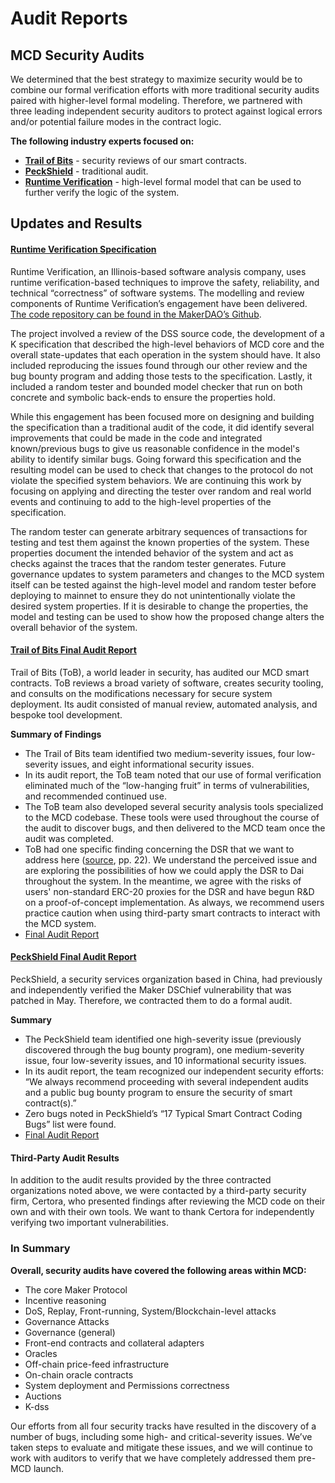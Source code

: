 # Audit Reports

## MCD Security Audits

We determined that the best strategy to maximize security would be to combine our formal verification efforts with more traditional security audits paired with higher-level formal modeling. Therefore, we partnered with three leading independent security auditors to protect against logical errors and/or potential failure modes in the contract logic.

**The following industry experts focused on:**

* [**Trail of Bits**](https://www.trailofbits.com/) - security reviews of our smart contracts.
* [**PeckShield**](https://peckshield.com/) - traditional audit.
* [**Runtime Verification**](https://runtimeverification.com/smartcontract/) - high-level formal model that can be used to further verify the logic of the system.

## Updates and Results

#### [Runtime Verification Specification](https://github.com/makerdao/mkr-mcd-spec)

Runtime Verification, an Illinois-based software analysis company, uses runtime verification-based techniques to improve the safety, reliability, and technical “correctness” of software systems. The modelling and review components of Runtime Verification’s engagement have been delivered. [The code repository can be found in the MakerDAO’s Github](https://github.com/makerdao/mkr-mcd-spec).

The project involved a review of the DSS source code, the development of a K specification that described the high-level behaviors of MCD core and the overall state-updates that each operation in the system should have. It also included reproducing the issues found through our other review and the bug bounty program and adding those tests to the specification. Lastly, it included a random tester and bounded model checker that run on both concrete and symbolic back-ends to ensure the properties hold.

While this engagement has been focused more on designing and building the specification than a traditional audit of the code, it did identify several improvements that could be made in the code and integrated known/previous bugs to give us reasonable confidence in the model's ability to identify similar bugs. Going forward this specification and the resulting model can be used to check that changes to the protocol do not violate the specified system behaviors. We are continuing this work by focusing on applying and directing the tester over random and real world events and continuing to add to the high-level properties of the specification.

The random tester can generate arbitrary sequences of transactions for testing and test them against the known properties of the system. These properties document the intended behavior of the system and act as checks against the traces that the random tester generates. Future governance updates to system parameters and changes to the MCD system itself can be tested against the high-level model and random tester before deploying to mainnet to ensure they do not unintentionally violate the desired system properties. If it is desirable to change the properties, the model and testing can be used to show how the proposed change alters the overall behavior of the system.

#### [Trail of Bits Final Audit Report](https://github.com/makerdao/mcd-security/blob/master/Audit%20Reports/TOB_MakerDAO_Final_Report.pdf)

Trail of Bits \(ToB\), a world leader in security, has audited our MCD smart contracts. ToB reviews a broad variety of software, creates security tooling, and consults on the modifications necessary for secure system deployment. Its audit consisted of manual review, automated analysis, and bespoke tool development.

**Summary of Findings**

* The Trail of Bits team identified two medium-severity issues, four low-severity issues, and eight informational security issues.
* In its audit report, the ToB team noted that our use of formal verification eliminated much of the “low-hanging fruit” in terms of vulnerabilities, and recommended continued use.
* The ToB team also developed several security analysis tools specialized to the MCD codebase. These tools were used throughout the course of the audit to discover bugs, and then delivered to the MCD team once the audit was completed.
* ToB had one specific finding concerning the DSR that we want to address here \([source](https://github.com/makerdao/mcd-security/blob/master/Audit%20Reports/TOB_MakerDAO_Final_Report.pdf), pp. 22\). We understand the perceived issue and are exploring the possibilities of how we could apply the DSR to Dai throughout the system. In the meantime, we agree with the risks of users' non-standard ERC-20 proxies for the DSR and have begun R&D on a proof-of-concept implementation. As always, we recommend users practice caution when using third-party smart contracts to interact with the MCD system.
* [Final Audit Report](https://github.com/makerdao/mcd-security/blob/master/Audit%20Reports/TOB_MakerDAO_Final_Report.pdf)

#### [PeckShield Final Audit Report](https://github.com/makerdao/mcd-security/blob/master/Audit%20Reports/PeckShield_Final_Audit_Report.pdf)

PeckShield, a security services organization based in China, had previously and independently verified the Maker DSChief vulnerability that was patched in May. Therefore, we contracted them to do a formal audit.

**Summary**

* The PeckShield team identified one high-severity issue \(previously discovered through the bug bounty program\), one medium-severity issue, four low-severity issues, and 10 informational security issues.
* In its audit report, the team recognized our independent security efforts: “We always recommend proceeding with several independent audits and a public bug bounty program to ensure the security of smart contract\(s\).” 
* Zero bugs noted in PeckShield’s “17 Typical Smart Contract Coding Bugs” list were found. 
* [Final Audit Report](https://github.com/makerdao/mcd-security/blob/master/Audit%20Reports/PeckShield_Final_Audit_Report.pdf)

#### Third-Party Audit Results

In addition to the audit results provided by the three contracted organizations noted above, we were contacted by a third-party security firm, Certora, who presented findings after reviewing the MCD code on their own and with their own tools. We want to thank Certora for independently verifying two important vulnerabilities.

### In Summary

**Overall, security audits have covered the following areas within MCD:**

* The core Maker Protocol
* Incentive reasoning
* DoS, Replay, Front-running, System/Blockchain-level attacks 
* Governance Attacks
* Governance \(general\)
* Front-end contracts and collateral adapters
* Oracles
* Off-chain price-feed infrastructure
* On-chain oracle contracts
* System deployment and Permissions correctness
* Auctions
* K-dss

Our efforts from all four security tracks have resulted in the discovery of a number of bugs, including some high- and critical-severity issues. We’ve taken steps to evaluate and mitigate these issues, and we will continue to work with auditors to verify that we have completely addressed them pre-MCD launch.

